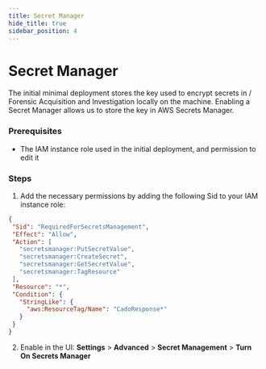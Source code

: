 ```yaml
---
title: Secret Manager
hide_title: true
sidebar_position: 4
---
```


# Secret Manager

The initial minimal deployment stores the key used to encrypt secrets in / Forensic Acquisition and Investigation locally on the machine. Enabling a Secret Manager allows us to store the key in AWS Secrets Manager.

### Prerequisites

  - The IAM instance role used in the initial deployment, and permission to edit it

### Steps

1. Add the necessary permissions by adding the following Sid to your IAM instance role:

```json
{
 "Sid": "RequiredForSecretsManagement",
 "Effect": "Allow",
 "Action": [
   "secretsmanager:PutSecretValue",
   "secretsmanager:CreateSecret",
   "secretsmanager:GetSecretValue",
   "secretsmanager:TagResource"
 ],
 "Resource": "*",
 "Condition": {
   "StringLike": {
     "aws:ResourceTag/Name": "CadoResponse*"
   }
 }
}
```
2. Enable in the UI: **Settings** > **Advanced** > **Secret Management** > **Turn On Secrets Manager**
